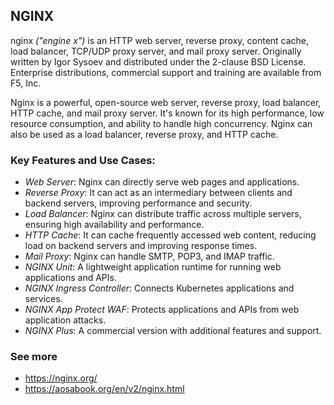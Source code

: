 ## NGINX
nginx _("engine x")_ is an HTTP web server, reverse proxy, content cache, load balancer, TCP/UDP proxy server, and mail proxy server. Originally written by Igor Sysoev and distributed under the 2-clause BSD License. Enterprise distributions, commercial support and training are available from F5, Inc.

Nginx is a powerful, open-source web server, reverse proxy, load balancer, HTTP cache, and mail proxy server. It's known for its high performance, low resource consumption, and ability to handle high concurrency. Nginx can also be used as a load balancer, reverse proxy, and HTTP cache. 


### Key Features and Use Cases:
- *Web Server*: Nginx can directly serve web pages and applications. 
- *Reverse Proxy*: It can act as an intermediary between clients and backend servers, improving performance and security. 
- *Load Balancer*: Nginx can distribute traffic across multiple servers, ensuring high availability and performance. 
- *HTTP Cache*: It can cache frequently accessed web content, reducing load on backend servers and improving response times. 
- *Mail Proxy*: Nginx can handle SMTP, POP3, and IMAP traffic. 
- *NGINX Unit*: A lightweight application runtime for running web applications and APIs. 
- *NGINX Ingress Controller*: Connects Kubernetes applications and services. 
- *NGINX App Protect WAF*: Protects applications and APIs from web application attacks. 
- *NGINX Plus*: A commercial version with additional features and support. 


### See more
- https://nginx.org/
- https://aosabook.org/en/v2/nginx.html